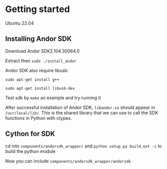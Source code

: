 # Getting started
Ubuntu 22.04

## Installing Andor SDK

Download Andor SDK2.104.30064.0

Extract then `sudo ./install_andor`


Andor SDK also require libusb:

`sudo apt-get install g++`

`sudo apt-get install libusb-dev`

Test sdk by `make` an example and try running it

After successful installation of Andor SDK, `libandor.so` should appear in `/usr/local/lib/`. This is the shared library that we can use to call the SDK functions in Python with ctypes.

## Cython for SDK

cd into `components/andorsdk_wrapper/` and `python setup.py build_ext -i` to build the python module

Now you can include `components/andorsdk_wrapper/andorsdk`
